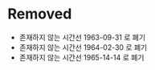 # Removed

- 존재하지 않는 시간선 1963-09-31 로 폐기
- 존재하지 않는 시간선 1964-02-30 로 폐기
- 존재하지 않는 시간선 1965-14-14 로 폐기